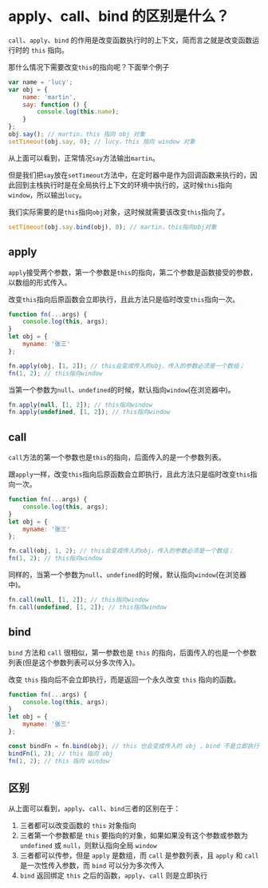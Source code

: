 # apply、call、bind 的区别是什么？

`call`、`apply`、`bind` 的作用是改变函数执行时的上下文，简而言之就是改变函数运行时的 `this` 指向。

那什么情况下需要改变`this`的指向呢？下面举个例子

```javascript
var name = 'lucy';
var obj = {
	name: 'martin',
	say: function () {
		console.log(this.name);
	}
};
obj.say(); // martin，this 指向 obj 对象
setTimeout(obj.say, 0); // lucy，this 指向 window 对象
```

从上面可以看到，正常情况`say`方法输出`martin`。

但是我们把`say`放在`setTimeout`方法中，在定时器中是作为回调函数来执行的，因此回到主栈执行时是在全局执行上下文的环境中执行的，这时候`this`指向`window`，所以输出`lucy`。

我们实际需要的是`this`指向`obj`对象，这时候就需要该改变`this`指向了。

```javascript
setTimeout(obj.say.bind(obj), 0); // martin，this指向obj对象
```

## apply

`apply`接受两个参数，第一个参数是`this`的指向，第二个参数是函数接受的参数，以数组的形式传入。

改变`this`指向后原函数会立即执行，且此方法只是临时改变`this`指向一次。

```javascript
function fn(...args) {
	console.log(this, args);
}
let obj = {
	myname: '张三'
};

fn.apply(obj, [1, 2]); // this会变成传入的obj，传入的参数必须是一个数组；
fn(1, 2); // this指向window
```

当第一个参数为`null`、`undefined`的时候，默认指向`window`(在浏览器中)。

```javascript
fn.apply(null, [1, 2]); // this指向window
fn.apply(undefined, [1, 2]); // this指向window
```

## call

`call`方法的第一个参数也是`this`的指向，后面传入的是一个参数列表。

跟`apply`一样，改变`this`指向后原函数会立即执行，且此方法只是临时改变`this`指向一次。

```javascript
function fn(...args) {
	console.log(this, args);
}
let obj = {
	myname: '张三'
};

fn.call(obj, 1, 2); // this会变成传入的obj，传入的参数必须是一个数组；
fn(1, 2); // this指向window
```

同样的，当第一个参数为`null`、`undefined`的时候，默认指向`window`(在浏览器中)。

```javascript
fn.call(null, [1, 2]); // this指向window
fn.call(undefined, [1, 2]); // this指向window
```

## bind

`bind` 方法和 `call` 很相似，第一参数也是 `this` 的指向，后面传入的也是一个参数列表(但是这个参数列表可以分多次传入)。

改变 `this` 指向后不会立即执行，而是返回一个永久改变 `this` 指向的函数。

```javascript
function fn(...args) {
	console.log(this, args);
}
let obj = {
	myname: '张三'
};

const bindFn = fn.bind(obj); // this 也会变成传入的 obj ，bind 不是立即执行需要执行一次
bindFn(1, 2); // this 指向 obj
fn(1, 2); // this 指向 window
```

## 区别

从上面可以看到，`apply`、`call`、`bind`三者的区别在于：

1. 三者都可以改变函数的 `this` 对象指向
2. 三者第一个参数都是 `this` 要指向的对象，如果如果没有这个参数或参数为 `undefined` 或 `null`，则默认指向全局 `window`
3. 三者都可以传参，但是 `apply` 是数组，而 `call` 是参数列表，且 `apply` 和 `call` 是一次性传入参数，而 `bind` 可以分为多次传入
4. `bind` 返回绑定 `this` 之后的函数，`apply`、`call` 则是立即执行
